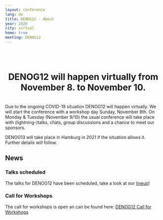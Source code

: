 ```yaml
---
layout: conference
lang: de
title: DENOG12 - About
year: 2020
city: virtual
home: true
meeting: DENOG12
---
```


<br><br>
<center>
    <h1>DENOG12 will happen virtually from November 8. to November 10.</h1>
</center>
<br>
Due to the ongoing COVID-19 situation DENOG12 will happen virtually. We will start the conference with a workshop day Sunday, November 8th.
On Monday & Tuesday (November 9/10) the usual conference will take place with (lightning-)talks, chats, group discussions and a chance to meet our sponsors.

DENOG13 will take place in Hamburg in 2021 if the situation allows it. Further details will follow.



## News

### Talks scheduled

The talks for DENOG12 have been scheduled, take a look at our <a href="talks.html">lineup</a>!
<br>

### Call for Workshops

The call for workshops is open an can be found here:
<a href="https://pretalx.denog.de/denog12-workshops/cfp" target="new">DENOG12 Call for Workshops</a>
